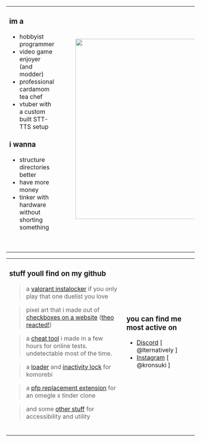 <div align="center">
  <table>
    <tbody>
      <tr>
        <td>
          <h3>
            im a
          </h3>
          <ul>
            <li>
              hobbyist programmer
            </li>
            <li>
              video game enjoyer (and modder)
            </li>
            <li>
              professional cardamom tea chef
            </li>
            <li>
              vtuber with a custom built STT-TTS setup
            </li>
          </ul>
            <h3>
            i wanna
          </h3>
          <ul>
            <li>
              structure directories better
            </li>
            <li>
              have more money
            </li>
            <li>
              tinker with hardware without shorting something
            </li>
          </ul>
          <p>&nbsp</p>
        </td>
        <td>
          <figure class="image">
            <img src="https://media1.giphy.com/media/v1.Y2lkPTc5MGI3NjExeTB6NXlmYWVpaTlxYWZzd2hwbGp4YmNpeWFyMnk3OGM2OGUxNmdhNCZlcD12MV9pbnRlcm5hbF9naWZfYnlfaWQmY3Q9Zw/eElgvISNmerUfWrDFv/giphy.gif"  sizes="100vw" width="480">
          </figure>
        </td>
      </tr>
    </tbody>
  </table>
</div>

<div align="center">
  <table style="width: 100%;">
    <tbody>
      <tr>
        <td>
          <!-- <img src="https://github-readme-stats.vercel.app/api?username=suppliedorange&theme=transparent&show_icons=true"> -->
          <h3>stuff youll find on my github</h3>
          <blockquote>a <a href="https://github.com/SuppliedOrange/VALORANT-Instalocker">valorant instalocker</a> if you only play that one duelist you love</blockquote>
          <blockquote>pixel art that i made out of <a href="https://github.com/SuppliedOrange/obcb-contraptions">checkboxes on a website</a> (<a href="https://youtu.be/hTxArh6tBHY?si=nphmr2JWVQ9FJcSh&t=2068">theo reacted!</a>)</blockquote>
          <blockquote>a <a href="https://github.com/SuppliedOrange/digital-cheatsheet">cheat tool</a> i made in a few hours for online tests. undetectable most of the time.</blockquote>
          <blockquote>a <a href="https://github.com/SuppliedOrange/komorebi-loading">loader</a> and <a href="https://github.com/SuppliedOrange/InactivityMonitor">inactivity lock</a> for komorebi </blockquote>
          <blockquote>a <a href="https://github.com/SuppliedOrange/Chatroulette-Custom-Selfie">pfp replacement extension</a> for an omegle x tinder clone</blockquote>
          <blockquote>and some <a href="https://github.com/SuppliedOrange?tab=repositories">other stuff</a> for accessibility and utility</blockquote>
          &nbsp
        </td>
        <td>
          <h3>
            you can find me most active on
          </h3>
          <ul>
            <li>
              <a href="https://discord.com/users/735322421862727760">Discord</a> [ @lternatively ]
            </li>
            <li>
              <a href="https://www.instagram.com/kronsuki/">Instagram</a> [ @kronsuki ]
            </li>
          </ul>
          <p>
            &nbsp;
          </p>
        </td>
      </tr>
    </tbody>
  </table>
</div>
